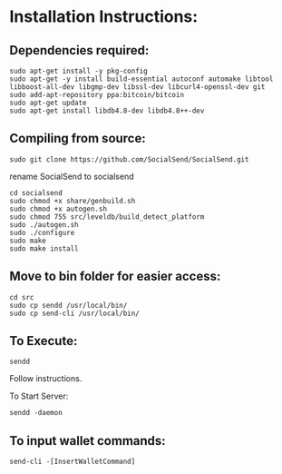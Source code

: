 

# Installation Instructions:

## Dependencies required:
```
sudo apt-get install -y pkg-config
sudo apt-get -y install build-essential autoconf automake libtool libboost-all-dev libgmp-dev libssl-dev libcurl4-openssl-dev git
sudo add-apt-repository ppa:bitcoin/bitcoin
sudo apt-get update
sudo apt-get install libdb4.8-dev libdb4.8++-dev
```
## Compiling from source:
```
sudo git clone https://github.com/SocialSend/SocialSend.git
```
rename SocialSend to socialsend
```
cd socialsend
sudo chmod +x share/genbuild.sh
sudo chmod +x autogen.sh
sudo chmod 755 src/leveldb/build_detect_platform
sudo ./autogen.sh
sudo ./configure
sudo make
sudo make install
```
## Move to bin folder for easier access:
```
cd src
sudo cp sendd /usr/local/bin/
sudo cp send-cli /usr/local/bin/
```
## To Execute:
```
sendd
```
Follow instructions.

To Start Server:
```
sendd -daemon
```
## To input wallet commands:
```
send-cli -[InsertWalletCommand]
```
